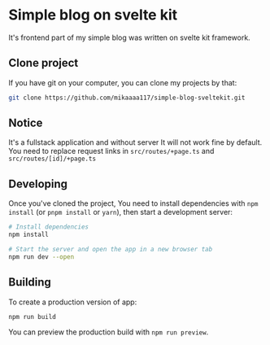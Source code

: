 # Simple blog on svelte kit

It's frontend part of my simple blog was written on svelte kit framework.

## Clone project

If you have git on your computer, you can clone my projects by that:

```bash
git clone https://github.com/mikaaaa117/simple-blog-sveltekit.git
```

## Notice
It's a fullstack application and without server It will not work fine by default. You need to replace request links in `src/routes/+page.ts` and `src/routes/[id]/+page.ts`

## Developing

Once you've cloned the project, You need to install dependencies with `npm install` (or `pnpm install` or `yarn`), then start a development server:

```bash
# Install dependencies
npm install

# Start the server and open the app in a new browser tab
npm run dev --open
```

## Building

To create a production version of app:

```bash
npm run build
```

You can preview the production build with `npm run preview`.
